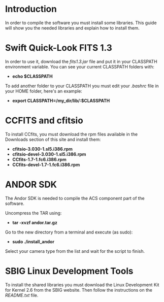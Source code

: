# Introduction #

In order to compile the software you must install some libraries. This guide will show you the needed libraries and explain how to install them.

# Swift Quick-Look FITS 1.3 #

In order to use it, download the _fits1.3.jar_ file and put it in your CLASSPATH environment variable. You can see your current CLASSPATH folders with:

  * **echo $CLASSPATH**

To add another folder to your CLASSPATH you must edit your _.bashrc_ file in your HOME folder, here's an example:

  * **export CLASSPATH=/my\_dir/lib/:$CLASSPATH**

# CCFITS and cfitsio #

To install CCfits, you must download the rpm files available in the Downloads section of this site and install them:

  * **cfitsio-3.030-1.sl5.i386.rpm**
  * **cfitsio-devel-3.030-1.sl5.i386.rpm**
  * **CCfits-1.7-1.fc6.i386.rpm**
  * **CCfits-devel-1.7-1.fc6.i386.rpm**

# ANDOR SDK #

The Andor SDK is needed to compile the ACS component part of the software.

Uncompress the TAR using:

  * **tar -xvzf andor.tar.gz**

Go to the new directory from a terminal and execute (as sudo):

  * **sudo ./install\_andor**

Select your camera type from the list and wait for the script to finish.

# SBIG Linux Development Tools #

To install the shared libraries you must download the Linux Development Kit for Kernel 2.6 from the SBIG website. Then follow the instructions on the _README.txt_ file.